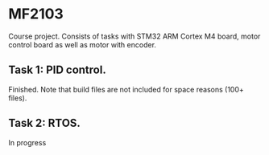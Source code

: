 # MF2103
Course project. Consists of tasks with STM32 ARM Cortex M4 board, motor control board as well as motor with encoder.

Task 1: PID control.
---------------------
Finished. Note that build files are not included for space reasons (100+ files).

Task 2: RTOS.
---------------------
In progress
